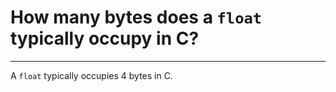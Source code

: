 # How many bytes does a `float` typically occupy in C?

---

A `float` typically occupies 4 bytes in C.